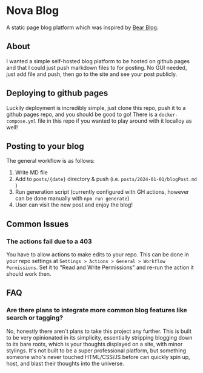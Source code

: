 # Nova Blog

A static page blog platform which was inspired by [Bear Blog](https://bearblog.dev).

## About

I wanted a simple self-hosted blog platform to be hosted on github pages and that I could just push markdown files to for posting. No GUI needed, just add file and push, then go to the site and see your post publicly.

## Deploying to github pages

Luckily deployment is incredibly simple, just clone this repo, push it to a github pages repo, and you should be good to go!
There is a `docker-compose.yml` file in this repo if you wanted to play around with it localloy as well!

## Posting to your blog

The general workflow is as follows:
1. Write MD file
2. Add to `posts/{date}` directory & push (i.e. `posts/2024-01-01/blogPost.md` )
3. Run generation script (currently configured with GH actions, however can be done manually with `npm run generate`)
4. User can visit the new post and enjoy the blog!

## Common Issues

### The actions fail due to a 403
You have to allow actions to make edits to your repo. This can be done in your repo settings at `Settings > Actions > General > Workflow Permissions`. Set it to "Read and Write Permissions" and re-run the action it should work then.


## FAQ

### Are there plans to integrate more common blog features like search or tagging?
No, honestly there aren't plans to take this project any further. This is built to be very opinionated in its simplicity, essentially stripping  blogging down to its bare roots, which is your thoughts displayed on a site, with minor stylings. It's not built to be a super professional platform, but something someone who's never touched HTML/CSS/JS before can quickly spin up, host, and blast their thoughts into the universe. 
